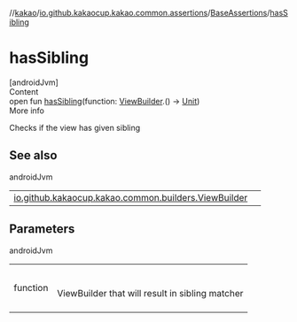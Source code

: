 //[kakao](../../../index.md)/[io.github.kakaocup.kakao.common.assertions](../index.md)/[BaseAssertions](index.md)/[hasSibling](has-sibling.md)



# hasSibling  
[androidJvm]  
Content  
open fun [hasSibling](has-sibling.md)(function: [ViewBuilder](../../io.github.kakaocup.kakao.common.builders/-view-builder/index.md).() -> [Unit](https://kotlinlang.org/api/latest/jvm/stdlib/kotlin/-unit/index.html))  
More info  


Checks if the view has given sibling



## See also  
  
androidJvm  
  
| | |
|---|---|
| <a name="io.github.kakaocup.kakao.common.assertions/BaseAssertions/hasSibling/#kotlin.Function1[io.github.kakaocup.kakao.common.builders.ViewBuilder,kotlin.Unit]/PointingToDeclaration/"></a>[io.github.kakaocup.kakao.common.builders.ViewBuilder](../../io.github.kakaocup.kakao.common.builders/-view-builder/index.md)| <a name="io.github.kakaocup.kakao.common.assertions/BaseAssertions/hasSibling/#kotlin.Function1[io.github.kakaocup.kakao.common.builders.ViewBuilder,kotlin.Unit]/PointingToDeclaration/"></a>|
  


## Parameters  
  
androidJvm  
  
| | |
|---|---|
| <a name="io.github.kakaocup.kakao.common.assertions/BaseAssertions/hasSibling/#kotlin.Function1[io.github.kakaocup.kakao.common.builders.ViewBuilder,kotlin.Unit]/PointingToDeclaration/"></a>function| <a name="io.github.kakaocup.kakao.common.assertions/BaseAssertions/hasSibling/#kotlin.Function1[io.github.kakaocup.kakao.common.builders.ViewBuilder,kotlin.Unit]/PointingToDeclaration/"></a><br><br>ViewBuilder that will result in sibling matcher<br><br>|
  
  



